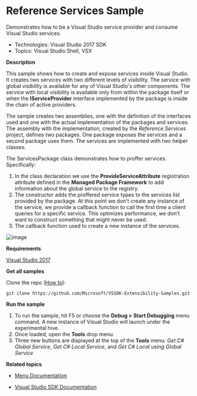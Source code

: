 

# Reference Services Sample
Demonstrates how to be a Visual Studio service provider and
consume Visual Studio services.

* Technologies: Visual Studio 2017 SDK
* Topics: Visual Studio Shell, VSX

**Description**

This sample shows how to create and expose services inside Visual Studio. It
creates two services with two different levels of visibility. The service with
global visibility is available for any of Visual Studio's other components.
The service with local visibility is available only from within the package
itself or when the **IServiceProvider** interface implemented by the package
is inside the chain of active providers.

The sample creates two assemblies, one with the definition of the interfaces
used and one with the actual implementation of the packages and services. The
assembly with the implementation, created by the _Reference.Services_ project,
defines two packages. One package exposes the services and a second package
uses them. The services are implemented with two helper classes.

The ServicesPackage class demonstrates how to proffer services. Specifically:

  1. In the class declaration we use the **ProvideServiceAttribute** registration attribute defined in the **Managed Package Framework** to add information about the global service to the registry. 
  2. The constructor adds the proffered service types to the services list provided by the package. At this point we don’t create any instance of the service, we provide a callback function to call the first time a client queries for a specific service. This optimizes performance, we don’t want to construct something that might never be used. 
  3. The callback function used to create a new instance of the services. 

![image](C%23/Example.ReferenceServices.png)

**Requirements**

[ Visual Studio 2017 ](https://www.visualstudio.com/products/visual-studio-community-vs?wt.mc_id=o~display~github~vssdk)




**Get all samples**

Clone the repo ([How to](https://git-scm.com/book/en/v2/Git-Basics-Getting-a-Git-Repository#Cloning-an-Existing-Repository)):

`git clone https://github.com/Microsoft/VSSDK-Extensibility-Samples.git`

**Run the sample**

  1. To run the sample, hit F5 or choose the **Debug &gt; Start Debugging** menu command. A new instance of Visual Studio will launch under the experimental hive. 
  2. Once loaded, open the **Tools** drop menu.
  3. Three new buttons are displayed at the top of the **Tools** menu: _Get C# Global Service_, _Get C# Local Service_, and _Get C# Local using Global Service_



**Related topics**

* [ Menu Documentation ](https://docs.microsoft.com/en-us/visualstudio/extensibility/extending-menus-and-commands)

* [ Visual Studio SDK Documentation ](https://docs.microsoft.com/en-us/visualstudio/extensibility/visual-studio-sdk)



